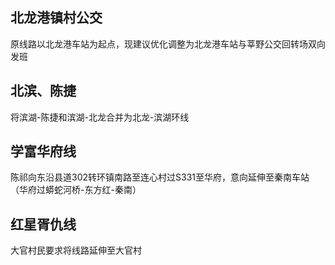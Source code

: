 ## 北龙港镇村公交

原线路以北龙港车站为起点，现建议优化调整为北龙港车站与莘野公交回转场双向发班

## 北滨、陈捷

将滨湖-陈捷和滨湖-北龙合并为北龙-滨湖环线

## 学富华府线

陈祁向东沿县道302转环镇南路至连心村过S331至华府，意向延伸至秦南车站（华府过蟒蛇河桥-东方红-秦南）

## 红星胥仇线

大官村民要求将线路延伸至大官村